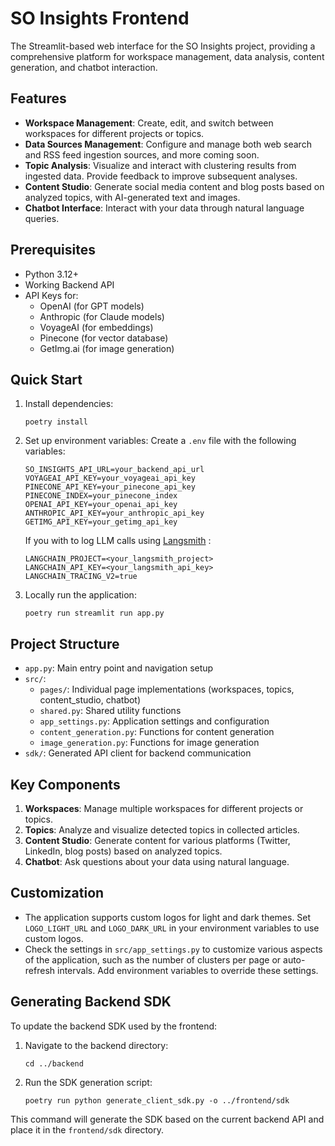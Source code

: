 # SO Insights Frontend

The Streamlit-based web interface for the SO Insights project, providing a comprehensive platform for workspace management, data analysis, content generation, and chatbot interaction.

## Features

- **Workspace Management**: Create, edit, and switch between workspaces for different projects or topics.
- **Data Sources Management**: Configure and manage both web search and RSS feed ingestion sources, and more coming soon.
- **Topic Analysis**: Visualize and interact with clustering results from ingested data. Provide feedback to improve subsequent analyses.
- **Content Studio**: Generate social media content and blog posts based on analyzed topics, with AI-generated text and images.
- **Chatbot Interface**: Interact with your data through natural language queries.

## Prerequisites

- Python 3.12+
- Working Backend API
- API Keys for:
  - OpenAI (for GPT models)
  - Anthropic (for Claude models)
  - VoyageAI (for embeddings)
  - Pinecone (for vector database)
  - GetImg.ai (for image generation)

## Quick Start

1. Install dependencies:
    ```
    poetry install
    ```

2. Set up environment variables:
   Create a `.env` file with the following variables:
   ```
   SO_INSIGHTS_API_URL=your_backend_api_url
   VOYAGEAI_API_KEY=your_voyageai_api_key
   PINECONE_API_KEY=your_pinecone_api_key
   PINECONE_INDEX=your_pinecone_index
   OPENAI_API_KEY=your_openai_api_key
   ANTHROPIC_API_KEY=your_anthropic_api_key
   GETIMG_API_KEY=your_getimg_api_key
   ```

   If you with to log LLM calls using [Langsmith](https://www.langchain.com/langsmith) :  
   ```
   LANGCHAIN_PROJECT=<your_langsmith_project>
   LANGCHAIN_API_KEY=<your_langsmith_api_key>
   LANGCHAIN_TRACING_V2=true
   ```

3. Locally run the application:
   ```
   poetry run streamlit run app.py
   ```

## Project Structure

- `app.py`: Main entry point and navigation setup
- `src/`:
  - `pages/`: Individual page implementations (workspaces, topics, content_studio, chatbot)
  - `shared.py`: Shared utility functions
  - `app_settings.py`: Application settings and configuration
  - `content_generation.py`: Functions for content generation
  - `image_generation.py`: Functions for image generation
- `sdk/`: Generated API client for backend communication

## Key Components

1. **Workspaces**: Manage multiple workspaces for different projects or topics.
2. **Topics**: Analyze and visualize detected topics in collected articles.
3. **Content Studio**: Generate content for various platforms (Twitter, LinkedIn, blog posts) based on analyzed topics.
4. **Chatbot**: Ask questions about your data using natural language.

## Customization

- The application supports custom logos for light and dark themes. Set `LOGO_LIGHT_URL` and `LOGO_DARK_URL` in your environment variables to use custom logos.
- Check the settings in `src/app_settings.py` to customize various aspects of the application, such as the number of clusters per page or auto-refresh intervals. Add environment variables to override these settings.

## Generating Backend SDK

To update the backend SDK used by the frontend:

1. Navigate to the backend directory:
   ```
   cd ../backend
   ```
2. Run the SDK generation script:
   ```
   poetry run python generate_client_sdk.py -o ../frontend/sdk
   ```

This command will generate the SDK based on the current backend API and place it in the `frontend/sdk` directory.
